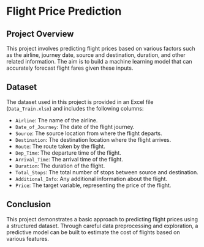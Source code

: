 
# Flight Price Prediction

## Project Overview
This project involves predicting flight prices based on various factors such as the airline, journey date, source and destination, duration, and other related information. The aim is to build a machine learning model that can accurately forecast flight fares given these inputs.

## Dataset
The dataset used in this project is provided in an Excel file (`Data_Train.xlsx`) and includes the following columns:
- `Airline`: The name of the airline.
- `Date_of_Journey`: The date of the flight journey.
- `Source`: The source location from where the flight departs.
- `Destination`: The destination location where the flight arrives.
- `Route`: The route taken by the flight.
- `Dep_Time`: The departure time of the flight.
- `Arrival_Time`: The arrival time of the flight.
- `Duration`: The duration of the flight.
- `Total_Stops`: The total number of stops between source and destination.
- `Additional_Info`: Any additional information about the flight.
- `Price`: The target variable, representing the price of the flight.

## Conclusion
This project demonstrates a basic approach to predicting flight prices using a structured dataset. Through careful data preprocessing and exploration, a predictive model can be built to estimate the cost of flights based on various features.
